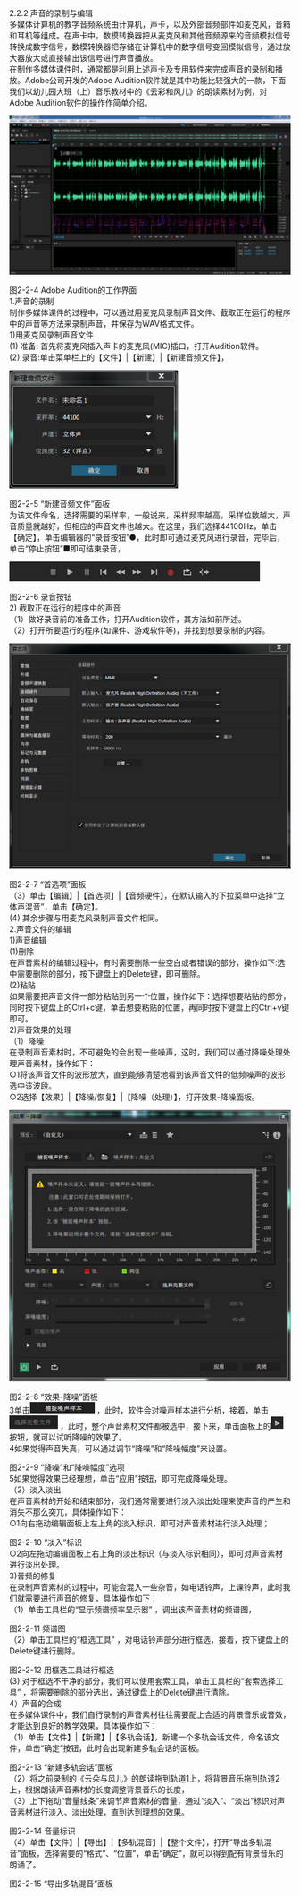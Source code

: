 2.2.2 声音的录制与编辑  
多媒体计算机的教字音频系统由计算机，声卡，以及外部音频部件如麦克风，音箱和耳机等组成。在声卡中，数模转换器把从麦克风和其他音频源来的音频模拟信号转换成数字信号，数模转换器把存储在计算机中的数字信号变回模拟信号，通过放大器放大或直接输出该信号进行声音播放。  
在制作多媒体课件时，通常都是利用上述声卡及专用软件来完成声音的录制和播放。Adobe公司开发的Adobe Audition软件就是其中功能比较强大的一款，下面我们以幼儿园大班（上）音乐教材中的《云彩和风儿》的朗读素材为例，对Adobe Audition软件的操作作简单介绍。

![](/assets/2-2-4.png)

图2-2-4   Adobe Audition的工作界面  
1.声音的录制  
制作多媒体课件的过程中，可以通过用麦克风录制声音文件、截取正在运行的程序中的声音等方法来录制声音，井保存为WAV格式文件。  
1\)用麦克风录制声音文件  
\(1\) 准备: 首先将麦克风插入声卡的麦克风\(MIC\)插口，打开Audition软件。  
\(2\) 录音:单击菜单栏上的【文件】\|【新建】\|【新建音频文件】，

![](/assets/2-2-5.png)

图2-2-5  “新建音频文件”面板  
为该文件命名，选择需要的采样率，一般说来，采样频率越高，采样位数越大，声音质量就越好，但相应的声音文件也越大。在这里，我们选择44100Hz，单击【确定】，单击编辑器的“录音按钮”●，此时即可通过麦克风进行录音，完毕后，单击“停止按钮”■即可结東录音，

![](/assets/2-2-6.png)

图2-2-6  录音按钮  
2\) 截取正在运行的程序中的声音  
（1）做好录音前的准备工作，打开Audition软件，其方法如前所述。  
（2）打开所要运行的程序\(如课件、游戏软件等\)，并找到想要录制的内容。

![](/assets/2-2-7.png)

图2-2-7  “首选项”面板  
（3）单击【编辑】\|【首选项】\|【音频硬件】，在默认输入的下拉菜单中选择“立体声混音”，单击【确定】。  
\(4\) 其余步骤与用麦克风录制声音文件相同。  
2.声音文件的编辑  
1\)声音编辑  
\(1\)删除  
在声音素材的编辑过程中，有时需要删除一些空白或者错误的部分，操作如下:选中需要删除的部分，按下键盘上的Delete键，即可删除。  
\(2\)粘贴  
如果需要把声音文件一部分粘贴到另一个位置，操作如下：选择想要粘贴的部分，同时按下键盘上的Ctrl+c键，单击想要粘贴的位置，再同时按下键盘上的Ctrl+v键即可。  
2\)声音效果的处理  
（1）降噪  
在录制声音素材时，不可避免的会出现一些噪声，这时，我们可以通过降噪处理处理声音素材，操作如下：  
○1将该声音文件的波形放大，直到能够清楚地看到该声音文件的低频噪声的波形选中该波段。  
○2选择【效果】\|【降噪/恢复】\|【降噪（处理）】，打开效果-降噪面板。

![](/assets/2-2-8.png)

图2-2-8  “效果-降噪”面板  
3单击![](/assets/2-2-9.png) ，此时，软件会对噪声样本进行分析，接着，单击![](/assets/2-2-10.png) ，此时，整个声音素材文件都被选中，接下来，单击面板上的![](/assets/2-2-11.png)按钮，就可以试听降噪的效果了。  
4如果觉得声音失真，可以通过调节“降噪”和“降噪幅度”来设置。

图2-2-9  “降噪”和“降噪幅度”选项  
5如果觉得效果已经理想，单击“应用”按钮，即可完成降噪处理。  
（2）淡入淡出  
在声音素材的开始和结束部分，我们通常需要进行淡入淡出处理来使声音的产生和消失不那么突兀，具体操作如下：  
○1向右拖动编辑面板上左上角的淡入标识，即可对声音素材进行淡入处理；

图2-2-10  “淡入”标识  
○2向左拖动编辑面板上右上角的淡出标识（与淡入标识相同），即可对声音素材进行淡出处理。  
3\)音频的修复  
在录制声音素材的过程中，可能会混入一些杂音，如电话铃声，上课铃声，此时我们就需要进行声音的修复，具体操作如下：  
（1）单击工具栏的“显示频谱频率显示器” ，调出该声音素材的频谱图，

图2-2-11 频谱图  
（2）单击工具栏的“框选工具” ，对电话铃声部分进行框选，接着，按下键盘上的Delete键进行删除。

图2-2-12  用框选工具进行框选  
\(3\) 对于框选不干净的部分，我们可以使用套索工具，单击工具栏的“套索选择工具” ，将需要删除的部分选出，通过键盘上的Delete键进行清除。  
4）声音的合成  
在多媒体课件中，我们自行录制的声音素材往往需要配上合适的背景音乐或音效，才能达到良好的教学效果，具体操作如下：  
（1）单击【文件】\|【新建】\|【多轨会话】，新建一个多轨会话文件，命名该文件，单击“确定”按钮，此时会出现新建多轨会话的面板。

图2-2-13  “新建多轨会话”面板  
（2）将之前录制的《云朵与风儿》的朗读拖到轨道1上，将背景音乐拖到轨道2上，根据朗读声音素材的长度调整背景音乐的长度，  
（3）上下拖动“音量线条”来调节声音素材的音量，通过“淡入”、“淡出”标识对声音素材进行淡入、淡出处理，直到达到理想的效果。

图2-2-14  音量标识  
（4）单击【文件】\|【导出】\|【多轨混音】\|【整个文件】，打开“导出多轨混音”面板，选择需要的“格式”、“位置”，单击“确定”，就可以得到配有背景音乐的朗诵了。

图2-2-15  “导出多轨混音”面板

